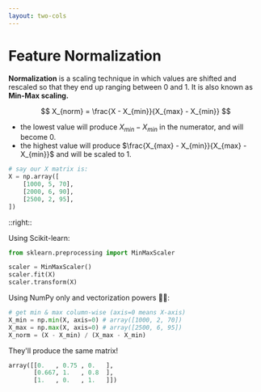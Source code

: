 ```yaml
---
layout: two-cols
---
```


# Feature Normalization

<div></div>

**Normalization** is a scaling technique in which values are shifted and rescaled so that they end up ranging between 0 and 1. It is also known as **Min-Max scaling.**

$$
X_{norm} = \frac{X - X_{min}}{X_{max} - X_{min}}
$$

- the lowest value will produce $X_{min} - X_{min}$ in the numerator, and will
  become $0$.
- the highest value will produce $\frac{X_{max} - X_{min}}{X_{max} - X_{min}}$
  and will be scaled to $1$.

```py
# say our X matrix is:
X = np.array([
    [1000, 5, 70],
    [2000, 6, 90],
    [2500, 2, 95],
])
```

::right::

Using Scikit-learn:

```py
from sklearn.preprocessing import MinMaxScaler

scaler = MinMaxScaler()
scaler.fit(X)
scaler.transform(X)
```

Using NumPy only and vectorization powers 💪💪:

```py
# get min & max column-wise (axis=0 means X-axis)
X_min = np.min(X, axis=0) # array([1000, 2, 70])
X_max = np.max(X, axis=0) # array([2500, 6, 95])
X_norm = (X - X_min) / (X_max - X_min)
```

They'll produce the same matrix!

```py
array([[0.   , 0.75 , 0.   ],
       [0.667, 1.   , 0.8  ],
       [1.   , 0.   , 1.   ]])
```
